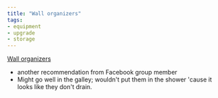 ```yaml
---
title: "Wall organizers"
tags:
- equipment
- upgrade
- storage
---
```

[Wall organizers](https://www.amazon.com/dp/B094XPH187/ref=nosim?tag=ffwf0f-20)
- another recommendation from Facebook group member
- Might go well in the galley; wouldn't put them in the shower 'cause it looks like they don't drain.

